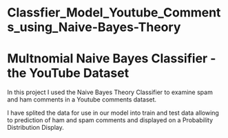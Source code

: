 # Classfier_Model_Youtube_Comments_using_Naive-Bayes-Theory

# Multnomial Naive Bayes Classifier - the YouTube Dataset


In this project I used the Naive Bayes Theory Classifier to examine spam and ham comments in a Youtube comments dataset.

I have splited the data for use in our model into train and test data allowing to prediction of ham and spam comments and displayed on a Probability Distribution Display.
